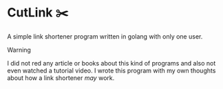 # CutLink :scissors:

A simple link shortener program written in golang with only one user.

> [!WARNING]
> I did not red any article or books about this kind of programs and also not even watched a tutorial video. I wrote this program with my own thoughts about how a link shortener _may_ work.
